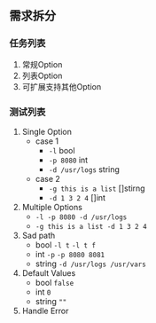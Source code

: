 ## 需求拆分

### 任务列表

1. 常规Option
2. 列表Option
3. 可扩展支持其他Option

### 测试列表

1. Single Option
    - case 1
      - `-l` bool
      - `-p 8080` int
      - `-d /usr/logs` string
    - case 2
      - `-g this is a list` []stirng
      - `-d 1 3 2 4` []int
2. Multiple Options
   - `-l -p 8080 -d /usr/logs`
   - `-g this is a list -d 1 3 2 4`
3. Sad path
   - bool `-l t` `-l t f`
   - int `-p` `-p 8080 8081`
   - string `-d /usr/logs /usr/vars`
4. Default Values
   - bool `false`
   - int `0`
   - string `""`
5. Handle Error
